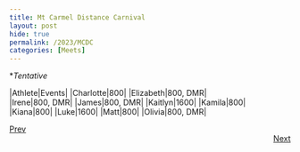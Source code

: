 ```yaml
---
title: Mt Carmel Distance Carnival
layout: post
hide: true
permalink: /2023/MCDC
categories: [Meets]
---
```


**Tentative*

|Athlete|Events|
|Charlotte|800|
|Elizabeth|800, DMR|  
|Irene|800, DMR|
|James|800, DMR|
|Kaitlyn|1600| 
|Kamila|800|
|Kiana|800|
|Luke|1600|
|Matt|800|
|Olivia|800, DMR|

<div style="text-align: left"> <a href="{{site.baseurl}}/2023/VC_EC">Prev</a></div> 
<div style="text-align: right"> <a href="{{site.baseurl}}/2023/LCC_CB">Next</a></div>